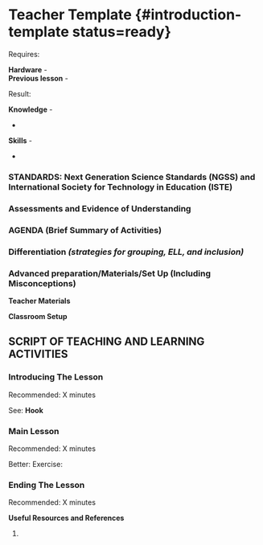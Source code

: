 # Teacher Template {#introduction-template status=ready}

<div class='requirements' markdown='1'>


Requires: 

**Hardware** -    
**Previous lesson** - 


Result: 

**Knowledge** - 

- <!--info-->


**Skills** - 

-  <!--info-->

</div>


### STANDARDS: Next Generation Science Standards (NGSS) and International Society for Technology in Education (ISTE)



### Assessments and Evidence of Understanding


### AGENDA (Brief Summary of Activities)


### Differentiation _(strategies for grouping, ELL, and inclusion)_


### Advanced preparation/Materials/Set Up (Including Misconceptions)

**Teacher Materials**

**Classroom Setup**


## SCRIPT OF TEACHING AND LEARNING ACTIVITIES


### Introducing The Lesson

Recommended: X minutes

See: **Hook**

### Main Lesson

Recommended: X minutes

Better: Exercise:

### Ending The Lesson

Recommended: X minutes


**Useful Resources and References**

1. <!--info-->